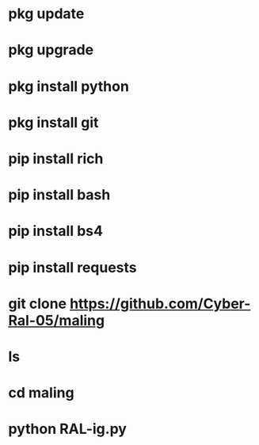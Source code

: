 # pkg update

# pkg upgrade

# pkg install python 

# pkg install git

# pip install rich

# pip install bash

# pip install bs4

# pip install requests

# git clone https://github.com/Cyber-Ral-05/maling

# ls

# cd maling

# python RAL-ig.py


